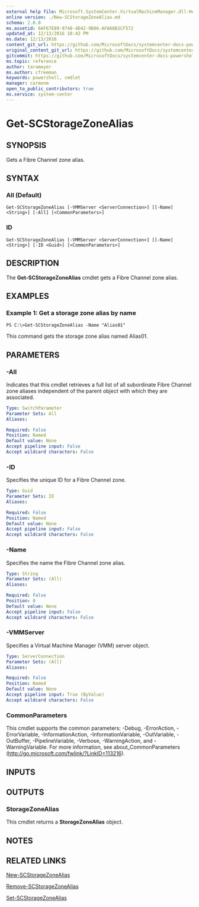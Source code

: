 ```yaml
---
external help file: Microsoft.SystemCenter.VirtualMachineManager.dll-Help.xml
online version: ./New-SCStorageZoneAlias.md
schema: 2.0.0
ms.assetid: 6AF67E89-9748-4D42-9B86-AFA68B1CF572
updated_at: 12/13/2016 10:42 PM
ms.date: 12/13/2016
content_git_url: https://github.com/MicrosoftDocs/systemcenter-docs-powershell/blob/master/systemcenter-cmdlets/VirtualMachineManager/v1/Get-SCStorageZoneAlias.md
original_content_git_url: https://github.com/MicrosoftDocs/systemcenter-docs-powershell/blob/master/systemcenter-cmdlets/VirtualMachineManager/v1/Get-SCStorageZoneAlias.md
gitcommit: https://github.com/MicrosoftDocs/systemcenter-docs-powershell/blob/ea9507ac2178040476af5407227db8cb97701ea9/systemcenter-cmdlets/VirtualMachineManager/v1/Get-SCStorageZoneAlias.md
ms.topic: reference
author: tarameyer
ms.author: cfreeman
keywords: powershell, cmdlet
manager: carmonm
open_to_public_contributors: true
ms.service: system-center
---
```


# Get-SCStorageZoneAlias

## SYNOPSIS
Gets a Fibre Channel zone alias.

## SYNTAX

### All (Default)
```
Get-SCStorageZoneAlias [-VMMServer <ServerConnection>] [[-Name] <String>] [-All] [<CommonParameters>]
```

### ID
```
Get-SCStorageZoneAlias [-VMMServer <ServerConnection>] [[-Name] <String>] [-ID <Guid>] [<CommonParameters>]
```

## DESCRIPTION
The **Get-SCStorageZoneAlias** cmdlet gets a Fibre Channel zone alias.

## EXAMPLES

### Example 1: Get a storage zone alias by name
```
PS C:\>Get-SCStorageZoneAlias -Name "Alias01"
```

This command gets the storage zone alias named Alias01.

## PARAMETERS

### -All
Indicates that this cmdlet retrieves a full list of all subordinate Fibre Channel zone aliases independent of the parent object with which they are associated.

```yaml
Type: SwitchParameter
Parameter Sets: All
Aliases: 

Required: False
Position: Named
Default value: None
Accept pipeline input: False
Accept wildcard characters: False
```

### -ID
Specifies the unique ID for a Fibre Channel zone.

```yaml
Type: Guid
Parameter Sets: ID
Aliases: 

Required: False
Position: Named
Default value: None
Accept pipeline input: False
Accept wildcard characters: False
```

### -Name
Specifies the name the Fibre Channel zone alias.

```yaml
Type: String
Parameter Sets: (All)
Aliases: 

Required: False
Position: 0
Default value: None
Accept pipeline input: False
Accept wildcard characters: False
```

### -VMMServer
Specifies a Virtual Machine Manager (VMM) server object.

```yaml
Type: ServerConnection
Parameter Sets: (All)
Aliases: 

Required: False
Position: Named
Default value: None
Accept pipeline input: True (ByValue)
Accept wildcard characters: False
```

### CommonParameters
This cmdlet supports the common parameters: -Debug, -ErrorAction, -ErrorVariable, -InformationAction, -InformationVariable, -OutVariable, -OutBuffer, -PipelineVariable, -Verbose, -WarningAction, and -WarningVariable. For more information, see about_CommonParameters (http://go.microsoft.com/fwlink/?LinkID=113216).

## INPUTS

## OUTPUTS

### StorageZoneAlias
This cmdlet returns a **StorageZoneAlias** object.

## NOTES

## RELATED LINKS

[New-SCStorageZoneAlias](xref:VirtualMachineManager/v1/New-SCStorageZoneAlias.md)

[Remove-SCStorageZoneAlias](xref:VirtualMachineManager/v1/Remove-SCStorageZoneAlias.md)

[Set-SCStorageZoneAlias](xref:VirtualMachineManager/v1/Set-SCStorageZoneAlias.md)

